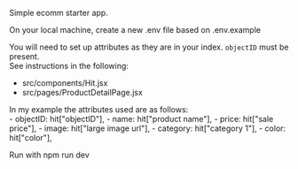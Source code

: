 Simple ecomm starter app.

On your local machine, create a new .env file based on .env.example

You will need to set up attributes as they are in your index. `objectID` must be present.  
See instructions in the following:  
- src/components/Hit.jsx
- src/pages/ProductDetailPage.jsx

In my example the attributes used are as follows:  
    - objectID: hit["objectID"],
    - name: hit["product name"],
    - price: hit["sale price"],
    - image: hit["large image url"],
    - category: hit["category 1"],
    - color: hit["color"],

Run with npm run dev